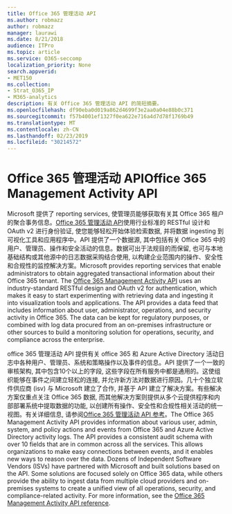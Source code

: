 ```yaml
---
title: Office 365 管理活动 API
ms.author: robmazz
author: robmazz
manager: laurawi
ms.date: 8/21/2018
audience: ITPro
ms.topic: article
ms.service: O365-seccomp
localization_priority: None
search.appverid:
- MET150
ms.collection:
- Strat_O365_IP
- M365-analytics
description: 有关 Office 365 管理活动 API 的简短摘要。
ms.openlocfilehash: df90eba0d019a862d4699f3e2aa0a04e88b0c371
ms.sourcegitcommit: f57b4001ef1327f0ea622e716a4d7d78f1769b49
ms.translationtype: MT
ms.contentlocale: zh-CN
ms.lasthandoff: 02/23/2019
ms.locfileid: "30214572"
---
```

# <a name="office-365-management-activity-api"></a><span data-ttu-id="09b55-103">Office 365 管理活动 API</span><span class="sxs-lookup"><span data-stu-id="09b55-103">Office 365 Management Activity API</span></span>
<span data-ttu-id="09b55-p101">Microsoft 提供了 reporting services, 使管理员能够获取有关其 Office 365 租户的聚合事务信息。[Office 365 管理活动 API](https://docs.microsoft.com/office/office-365-management-api/office-365-management-apis-overview)使用行业标准的 RESTful 设计和 OAuth v2 进行身份验证, 使您能够轻松开始体验检索数据, 并将数据 ingesting 到可视化工具和应用程序中。API 提供了一个数据源, 其中包括有关 Office 365 中的用户、管理员、操作和安全活动的信息。数据可出于法规目的而保留, 也可与本地基础结构或其他源中的日志数据采购结合使用, 以构建企业范围内的操作、安全性和合规性的监控解决方案。</span><span class="sxs-lookup"><span data-stu-id="09b55-p101">Microsoft provides reporting services that enable administrators to obtain aggregated transactional information about their Office 365 tenant. The [Office 365 Management Activity API](https://docs.microsoft.com/office/office-365-management-api/office-365-management-apis-overview) uses an industry-standard RESTful design and OAuth v2 for authentication, which makes it easy to start experimenting with retrieving data and ingesting it into visualization tools and applications. The API provides a data feed that includes information about user, administrator, operations, and security activity in Office 365. The data can be kept for regulatory purposes, or combined with log data procured from an on-premises infrastructure or other sources to build a monitoring solution for operations, security, and compliance across the enterprise.</span></span>

<span data-ttu-id="09b55-p102">office 365 管理活动 API 提供有关 office 365 和 Azure Active Directory 活动日志中各种用户、管理员、系统和策略操作以及事件的信息。API 提供了一个一致的审核架构, 其中包含10个以上的字段, 这些字段在所有服务中都是通用的。这使组织能够在事件之间建立轻松的连接, 并允许新方法对数据进行原因。几十个独立软件供应商 (isv) 与 Microsoft 建立了合作, 并基于 API 建立了解决方案。有些解决方案仅重点关注 Office 365 数据, 而其他解决方案则提供从多个云提供程序和内部部署系统中提取数据的功能, 以创建所有操作、安全性和合规性相关活动的统一视图。有关详细信息, 请参阅[Office 365 管理活动 API 参考](https://docs.microsoft.com/office/office-365-management-api/office-365-management-activity-api-reference)。</span><span class="sxs-lookup"><span data-stu-id="09b55-p102">The Office 365 Management Activity API provides information about various user, admin, system, and policy actions and events from Office 365 and Azure Active Directory activity logs. The API provides a consistent audit schema with over 10 fields that are in common across all the services. This allows organizations to make easy connections between events, and it enables new ways to reason over the data. Dozens of Independent Software Vendors (ISVs) have partnered with Microsoft and built solutions based on the API. Some solutions are focused solely on Office 365 data, while others provide the ability to ingest data from multiple cloud providers and on-premises systems to create a unified view of all operations, security, and compliance-related activity. For more information, see the [Office 365 Management Activity API reference](https://docs.microsoft.com/office/office-365-management-api/office-365-management-activity-api-reference).</span></span>
